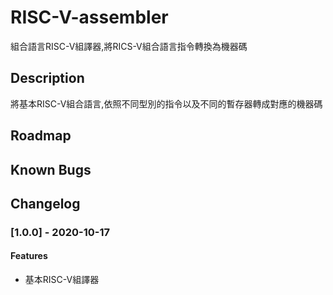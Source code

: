 # RISC-V-assembler
組合語言RISC-V組譯器,將RICS-V組合語言指令轉換為機器碼
## Description
將基本RISC-V組合語言,依照不同型別的指令以及不同的暫存器轉成對應的機器碼
## Roadmap

## Known Bugs

## Changelog
### [1.0.0] - 2020-10-17
#### Features
* 基本RISC-V組譯器

